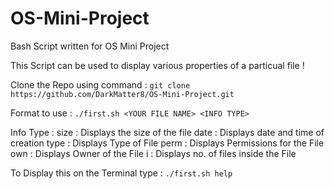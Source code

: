 # OS-Mini-Project
Bash Script written for OS Mini Project

This Script can be used to display various properties of a particual file ! 

Clone the Repo using command : ```git clone https://github.com/DarkMatter8/OS-Mini-Project.git```

Format to use : ```./first.sh <YOUR FILE NAME> <INFO TYPE>```

Info Type :
size : Displays the size of the file </b>
date : Displays date and time of creation
type : Displays Type of File
perm : Displays Permissions for the File
own : Displays Owner of the File
i : Displays no. of files inside the File

To Display this on the Terminal type : ```./first.sh help```
